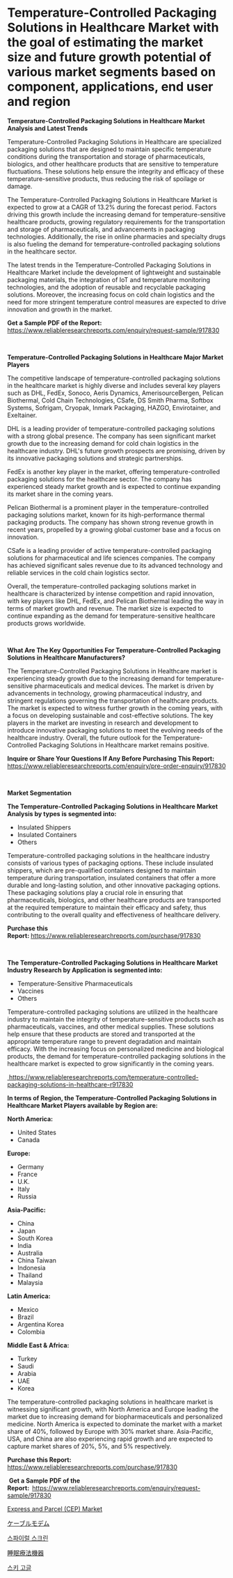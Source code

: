 <p><h1>Temperature-Controlled Packaging Solutions in Healthcare Market with the goal of estimating the market size and future growth potential of various market segments based on component, applications, end user and region</h1></p><p><strong>Temperature-Controlled Packaging Solutions in Healthcare Market Analysis and Latest Trends</strong></p>
<p><p>Temperature-Controlled Packaging Solutions in Healthcare are specialized packaging solutions that are designed to maintain specific temperature conditions during the transportation and storage of pharmaceuticals, biologics, and other healthcare products that are sensitive to temperature fluctuations. These solutions help ensure the integrity and efficacy of these temperature-sensitive products, thus reducing the risk of spoilage or damage.</p><p>The Temperature-Controlled Packaging Solutions in Healthcare Market is expected to grow at a CAGR of 13.2% during the forecast period. Factors driving this growth include the increasing demand for temperature-sensitive healthcare products, growing regulatory requirements for the transportation and storage of pharmaceuticals, and advancements in packaging technologies. Additionally, the rise in online pharmacies and specialty drugs is also fueling the demand for temperature-controlled packaging solutions in the healthcare sector.</p><p>The latest trends in the Temperature-Controlled Packaging Solutions in Healthcare Market include the development of lightweight and sustainable packaging materials, the integration of IoT and temperature monitoring technologies, and the adoption of reusable and recyclable packaging solutions. Moreover, the increasing focus on cold chain logistics and the need for more stringent temperature control measures are expected to drive innovation and growth in the market.</p></p>
<p><strong>Get a Sample PDF of the Report:&nbsp;</strong> <a href="https://www.reliableresearchreports.com/enquiry/request-sample/917830">https://www.reliableresearchreports.com/enquiry/request-sample/917830</a></p>
<p>&nbsp;</p>
<p><strong>Temperature-Controlled Packaging Solutions in Healthcare Major Market Players</strong></p>
<p><p>The competitive landscape of temperature-controlled packaging solutions in the healthcare market is highly diverse and includes several key players such as DHL, FedEx, Sonoco, Aeris Dynamics, AmerisourceBergen, Pelican Biothermal, Cold Chain Technologies, CSafe, DS Smith Pharma, Softbox Systems, Sofrigam, Cryopak, Inmark Packaging, HAZGO, Envirotainer, and Exeltainer.</p><p>DHL is a leading provider of temperature-controlled packaging solutions with a strong global presence. The company has seen significant market growth due to the increasing demand for cold chain logistics in the healthcare industry. DHL's future growth prospects are promising, driven by its innovative packaging solutions and strategic partnerships.</p><p>FedEx is another key player in the market, offering temperature-controlled packaging solutions for the healthcare sector. The company has experienced steady market growth and is expected to continue expanding its market share in the coming years.</p><p>Pelican Biothermal is a prominent player in the temperature-controlled packaging solutions market, known for its high-performance thermal packaging products. The company has shown strong revenue growth in recent years, propelled by a growing global customer base and a focus on innovation.</p><p>CSafe is a leading provider of active temperature-controlled packaging solutions for pharmaceutical and life sciences companies. The company has achieved significant sales revenue due to its advanced technology and reliable services in the cold chain logistics sector.</p><p>Overall, the temperature-controlled packaging solutions market in healthcare is characterized by intense competition and rapid innovation, with key players like DHL, FedEx, and Pelican Biothermal leading the way in terms of market growth and revenue. The market size is expected to continue expanding as the demand for temperature-sensitive healthcare products grows worldwide.</p></p>
<p>&nbsp;</p>
<p><strong>What Are The Key Opportunities For Temperature-Controlled Packaging Solutions in Healthcare Manufacturers?</strong></p>
<p><p>The Temperature-Controlled Packaging Solutions in Healthcare market is experiencing steady growth due to the increasing demand for temperature-sensitive pharmaceuticals and medical devices. The market is driven by advancements in technology, growing pharmaceutical industry, and stringent regulations governing the transportation of healthcare products. The market is expected to witness further growth in the coming years, with a focus on developing sustainable and cost-effective solutions. The key players in the market are investing in research and development to introduce innovative packaging solutions to meet the evolving needs of the healthcare industry. Overall, the future outlook for the Temperature-Controlled Packaging Solutions in Healthcare market remains positive.</p></p>
<p><strong>Inquire or Share Your Questions If Any Before Purchasing This Report:</strong> <a href="https://www.reliableresearchreports.com/enquiry/pre-order-enquiry/917830">https://www.reliableresearchreports.com/enquiry/pre-order-enquiry/917830</a></p>
<p>&nbsp;</p>
<p><strong>Market Segmentation</strong></p>
<p><strong>The Temperature-Controlled Packaging Solutions in Healthcare Market Analysis by types is segmented into:</strong></p>
<p><ul><li>Insulated Shippers</li><li>Insulated Containers</li><li>Others</li></ul></p>
<p><p>Temperature-controlled packaging solutions in the healthcare industry consists of various types of packaging options. These include insulated shippers, which are pre-qualified containers designed to maintain temperature during transportation, insulated containers that offer a more durable and long-lasting solution, and other innovative packaging options. These packaging solutions play a crucial role in ensuring that pharmaceuticals, biologics, and other healthcare products are transported at the required temperature to maintain their efficacy and safety, thus contributing to the overall quality and effectiveness of healthcare delivery.</p></p>
<p><strong>Purchase this Report:&nbsp;</strong><a href="https://www.reliableresearchreports.com/purchase/917830">https://www.reliableresearchreports.com/purchase/917830</a></p>
<p>&nbsp;</p>
<p><strong>The Temperature-Controlled Packaging Solutions in Healthcare Market Industry Research by Application is segmented into:</strong></p>
<p><ul><li>Temperature-Sensitive Pharmaceuticals</li><li>Vaccines</li><li>Others</li></ul></p>
<p><p>Temperature-controlled packaging solutions are utilized in the healthcare industry to maintain the integrity of temperature-sensitive products such as pharmaceuticals, vaccines, and other medical supplies. These solutions help ensure that these products are stored and transported at the appropriate temperature range to prevent degradation and maintain efficacy. With the increasing focus on personalized medicine and biological products, the demand for temperature-controlled packaging solutions in the healthcare market is expected to grow significantly in the coming years.</p></p>
<p><a href="https://www.reliableresearchreports.com/temperature-controlled-packaging-solutions-in-healthcare-r917830">&nbsp;https://www.reliableresearchreports.com/temperature-controlled-packaging-solutions-in-healthcare-r917830</a></p>
<p><strong>In terms of Region, the Temperature-Controlled Packaging Solutions in Healthcare Market Players available by Region are:</strong></p>
<p>
    <p> <strong> North America: </strong>
        <ul>
            <li>United States</li>
            <li>Canada</li>
        </ul>
        </p> 
    <p> <strong> Europe: </strong>
        <ul>
            <li>Germany</li>
            <li>France</li>
            <li>U.K.</li>
            <li>Italy</li>
            <li>Russia</li>
        </ul>
        </p> 
    <p> <strong> Asia-Pacific: </strong>
        <ul>
            <li>China</li>
            <li>Japan</li>
            <li>South Korea</li>
            <li>India</li>
            <li>Australia</li>
            <li>China Taiwan</li>
            <li>Indonesia</li>
            <li>Thailand</li>
            <li>Malaysia</li>
        </ul>
        </p> 
    <p> <strong> Latin America: </strong>
        <ul>
            <li>Mexico</li>
            <li>Brazil</li>
            <li>Argentina Korea</li>
            <li>Colombia</li>
        </ul>
        </p> 
    <p> <strong> Middle East & Africa: </strong>
        <ul>
            <li>Turkey</li>
            <li>Saudi</li>
            <li>Arabia</li>
            <li>UAE</li>
            <li>Korea</li>
        </ul>
    </p>
    </p>
<p><p>The temperature-controlled packaging solutions in healthcare market is witnessing significant growth, with North America and Europe leading the market due to increasing demand for biopharmaceuticals and personalized medicine. North America is expected to dominate the market with a market share of 40%, followed by Europe with 30% market share. Asia-Pacific, USA, and China are also experiencing rapid growth and are expected to capture market shares of 20%, 5%, and 5% respectively.</p></p>
<p><strong>Purchase this Report: </strong><a href="https://www.reliableresearchreports.com/purchase/917830">https://www.reliableresearchreports.com/purchase/917830</a></p>
<p>&nbsp;<strong>Get a Sample PDF of the Report:&nbsp;&nbsp;</strong><a href="https://www.reliableresearchreports.com/enquiry/request-sample/917830">https://www.reliableresearchreports.com/enquiry/request-sample/917830</a></p>
<p><strong></strong></p>
<p><p><a href="https://www.linkedin.com/pulse/express-parcel-cep-market-analysis-sze-forecasted-period-from-emy8e">Express and Parcel (CEP) Market</a></p><p><a href="https://medium.com/@reannakling/%E3%82%B1%E3%83%BC%E3%83%96%E3%83%AB%E3%83%A2%E3%83%87%E3%83%A0%E5%B8%82%E5%A0%B4%E3%81%AE%E5%88%86%E6%9E%90%E3%81%A82024%E5%B9%B4%E3%81%8B%E3%82%892031%E5%B9%B4%E3%81%BE%E3%81%A7%E3%81%AE%E4%BA%88%E6%B8%AC%E3%81%95%E3%82%8C%E3%82%8B%E5%B8%82%E5%A0%B4%E8%A6%8F%E6%A8%A1-f609214861a0">ケーブルモデム</a></p><p><a href="https://medium.com/@marymorgan1939/%EB%82%98%EC%84%A0%ED%98%95-%EC%8A%A4%ED%81%AC%EB%A6%B0-%EC%8B%9C%EC%9E%A5-%EC%8B%9C%EC%9E%A5-%EC%A0%90%EC%9C%A0%EC%9C%A8-%EC%8B%9C%EC%9E%A5-%EB%8F%99%ED%96%A5-%EB%B0%8F-%EB%AF%B8%EB%9E%98-%EC%84%B1%EC%9E%A5-%ED%83%90%EC%83%89-eba75cbc017c">스파이럴 스크린</a></p><p><a href="https://medium.com/@brianayatt2023/%E7%9D%A1%E7%9C%A0%E7%99%82%E6%B3%95%E3%83%87%E3%83%90%E3%82%A4%E3%82%B9%E5%B8%82%E5%A0%B4%E3%81%AE%E8%A6%8F%E6%A8%A1%E3%81%AF-%E3%82%B0%E3%83%AD%E3%83%BC%E3%83%90%E3%83%AB%E7%94%A3%E6%A5%AD%E3%81%AB%E3%81%8A%E3%81%91%E3%82%8B%E6%9C%80%E9%81%A9%E3%81%AA%E3%83%9E%E3%83%BC%E3%82%B1%E3%83%86%E3%82%A3%E3%83%B3%E3%82%B0%E3%83%81%E3%83%A3%E3%83%8D%E3%83%AB%E3%82%92%E6%98%8E%E3%82%89%E3%81%8B%E3%81%AB%E3%81%97%E3%81%BE%E3%81%99-bc80497fc8b9">睡眠療法機器</a></p><p><a href="https://github.com/wallacBahrtyinger567686/Market-Research-Report-List-1/blob/main/436472659987.md">스키 고글</a></p></p>